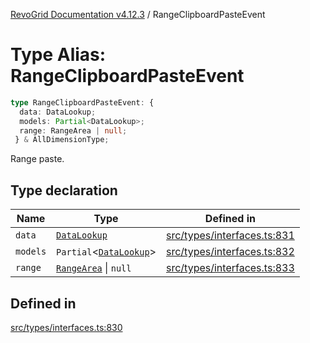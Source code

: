 [RevoGrid Documentation v4.12.3](README.md) / RangeClipboardPasteEvent

# Type Alias: RangeClipboardPasteEvent

```ts
type RangeClipboardPasteEvent: {
  data: DataLookup;
  models: Partial<DataLookup>;
  range: RangeArea | null;
 } & AllDimensionType;
```

Range paste.

## Type declaration

| Name | Type | Defined in |
| ------ | ------ | ------ |
| `data` | [`DataLookup`](TypeAlias.DataLookup.md) | [src/types/interfaces.ts:831](https://github.com/revolist/revogrid/blob/d8faaf908685ef9767dc3ea8ccad1628e41fbf76/src/types/interfaces.ts#L831) |
| `models` | `Partial`\<[`DataLookup`](TypeAlias.DataLookup.md)\> | [src/types/interfaces.ts:832](https://github.com/revolist/revogrid/blob/d8faaf908685ef9767dc3ea8ccad1628e41fbf76/src/types/interfaces.ts#L832) |
| `range` | [`RangeArea`](TypeAlias.RangeArea.md) \| `null` | [src/types/interfaces.ts:833](https://github.com/revolist/revogrid/blob/d8faaf908685ef9767dc3ea8ccad1628e41fbf76/src/types/interfaces.ts#L833) |

## Defined in

[src/types/interfaces.ts:830](https://github.com/revolist/revogrid/blob/d8faaf908685ef9767dc3ea8ccad1628e41fbf76/src/types/interfaces.ts#L830)
